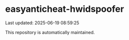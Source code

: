 # easyanticheat-hwidspoofer

Last updated: 2025-06-19 08:59:25

This repository is automatically maintained.

